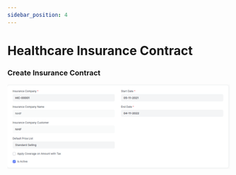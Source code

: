 ```yaml
---
sidebar_position: 4
---
```


# Healthcare Insurance Contract

### Create Insurance Contract

![Create insurance contract](assets/create_insurance_contract.png)
